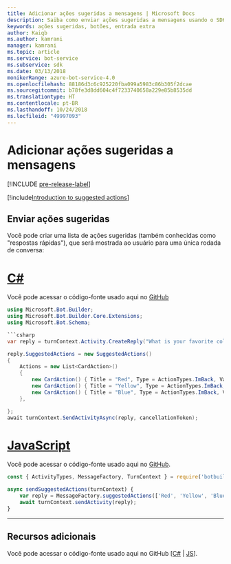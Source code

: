 ```yaml
---
title: Adicionar ações sugeridas a mensagens | Microsoft Docs
description: Saiba como enviar ações sugeridas a mensagens usando o SDK do Bot Builder para JavaScript.
keywords: ações sugeridas, botões, entrada extra
author: Kaiqb
ms.author: kamrani
manager: kamrani
ms.topic: article
ms.service: bot-service
ms.subservice: sdk
ms.date: 03/13/2018
monikerRange: azure-bot-service-4.0
ms.openlocfilehash: 88186d3c6c925220fba099a5983c86b305f2dcae
ms.sourcegitcommit: b78fe3d8dd604c4f7233740658a229e85b8535dd
ms.translationtype: HT
ms.contentlocale: pt-BR
ms.lasthandoff: 10/24/2018
ms.locfileid: "49997093"
---
```

# <a name="add-suggested-actions-to-messages"></a>Adicionar ações sugeridas a mensagens

[!INCLUDE [pre-release-label](../includes/pre-release-label.md)]

[!include[Introduction to suggested actions](../includes/snippet-suggested-actions-intro.md)] 

## <a name="send-suggested-actions"></a>Enviar ações sugeridas

Você pode criar uma lista de ações sugeridas (também conhecidas como "respostas rápidas"), que será mostrada ao usuário para uma única rodada de conversa: 

# <a name="ctabcsharp"></a>[C#](#tab/csharp)

Você pode acessar o código-fonte usado aqui no [GitHub](https://aka.ms/SuggestedActionsCSharp)

```csharp
using Microsoft.Bot.Builder;
using Microsoft.Bot.Builder.Core.Extensions;
using Microsoft.Bot.Schema;

```csharp
var reply = turnContext.Activity.CreateReply("What is your favorite color?");

reply.SuggestedActions = new SuggestedActions()
{
    Actions = new List<CardAction>()
    {
        new CardAction() { Title = "Red", Type = ActionTypes.ImBack, Value = "Red" },
        new CardAction() { Title = "Yellow", Type = ActionTypes.ImBack, Value = "Yellow" },
        new CardAction() { Title = "Blue", Type = ActionTypes.ImBack, Value = "Blue" },
    },

};
await turnContext.SendActivityAsync(reply, cancellationToken);
```

# <a name="javascripttabjavascript"></a>[JavaScript](#tab/javascript)
Você pode acessar o código-fonte usado aqui no [GitHub](https://aka.ms/SuggestActionsJS).

```javascript
const { ActivityTypes, MessageFactory, TurnContext } = require('botbuilder');

async sendSuggestedActions(turnContext) {
    var reply = MessageFactory.suggestedActions(['Red', 'Yellow', 'Blue'], 'What is the best color?');
    await turnContext.sendActivity(reply);
}
```

---

## <a name="additional-resources"></a>Recursos adicionais

Você pode acessar o código-fonte usado aqui no GitHub [[C#](https://aka.ms/SuggestedActionsCSharp) | [JS](https://aka.ms/SuggestActionsJS)].
